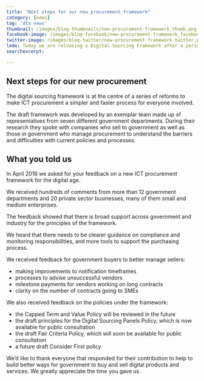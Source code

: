 ```yaml
---
title: "Next steps for our new procurement framework"
category: [news]
tag: 'dta news'
thumbnail: /images/blog-thumbnails/new-procurement-framework_thumb.png
facebook-image: /images/blog-facebook/new-procurement-framework_facebook.png
twitter-image: /images/blog-twitter/new-procurement-framework_twitter.png
lede: Today we are releasing a Digital Sourcing Framework after a period of public consultation, to guide policy and decision making.
searchexcerpt:

---
```


## Next steps for our new procurement

The digital sourcing framework is at the centre of a series of reforms to make ICT procurement a simpler and faster process for everyone involved.

The draft framework was developed by an exemplar team made up of representatives from seven different government departments. During their research they spoke with companies who sell to government as well as those in government who manage procurement to understand the barriers and difficulties with current policies and processes.

## What you told us

In April 2018 we asked for your feedback on a new ICT procurement framework for the digital age.

We received hundreds of comments from more than 12 government departments and 20 private sector businesses, many of them small and medium enterprises.

The feedback showed that there is broad support across government and industry for the principles of the framework.

We heard that there needs to be clearer guidance on compliance and monitoring responsibilities, and more tools to support the purchasing process.

We received feedback for government buyers to better manage sellers:
- making improvements to notification timeframes
- processes to advise unsuccessful vendors
- milestone payments for vendors working on long contracts
- clarity on the number of contracts going to SMEs

We also received feedback on the policies under the framework:

- the Capped Term and Value Policy will be reviewed in the future
- the draft principles for the Digital Sourcing Panels Policy, which is now available for public consultation
- the draft Fair Criteria Policy, which will soon be available for public consultation
- a future draft Consider First policy

We’d like to thank everyone that responded for their contribution to help to build better ways for government to buy and sell digital products and services. We greatly appreciate the time you gave us.
